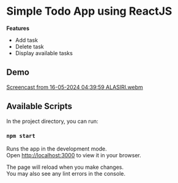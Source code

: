 # Simple Todo App using ReactJS

**Features**
- Add task
- Delete task
- Display available tasks

## Demo
[Screencast from 16-05-2024 04:39:59 ALASIRI.webm](https://github.com/mudash-dev/todo-app/assets/62433482/4c76cb28-0ebc-4516-9ed2-fac92af1906b)


## Available Scripts

In the project directory, you can run:

### `npm start`

Runs the app in the development mode.\
Open [http://localhost:3000](http://localhost:3000) to view it in your browser.

The page will reload when you make changes.\
You may also see any lint errors in the console.

